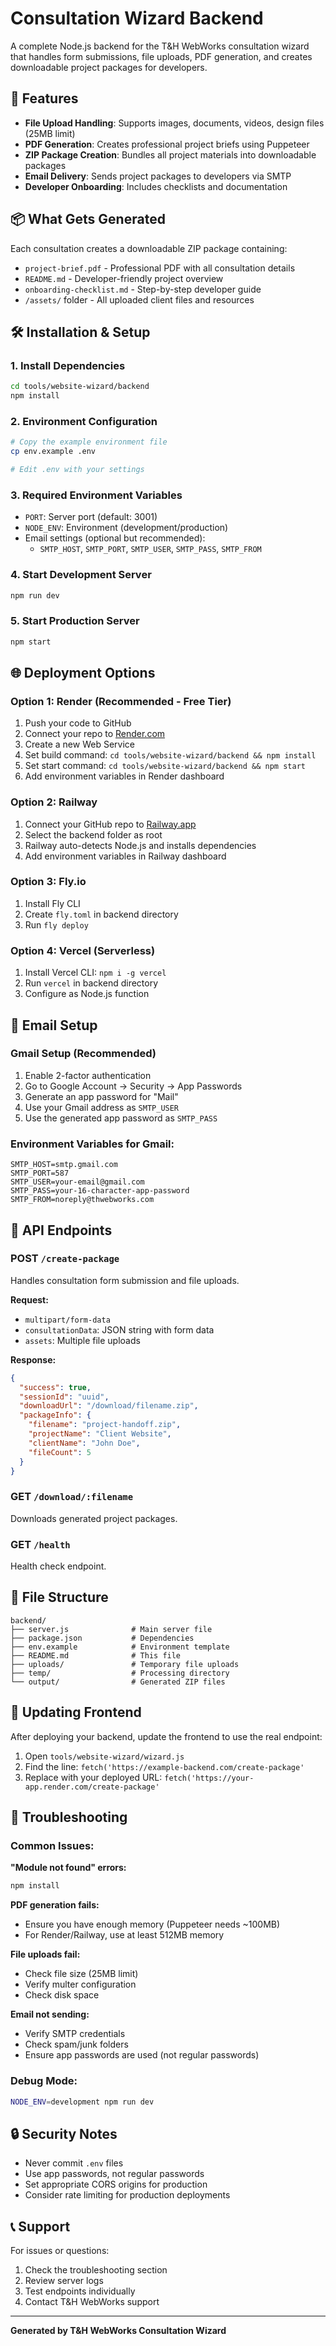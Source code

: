 # Consultation Wizard Backend

A complete Node.js backend for the T&H WebWorks consultation wizard that handles form submissions, file uploads, PDF generation, and creates downloadable project packages for developers.

## 🚀 Features

- **File Upload Handling**: Supports images, documents, videos, design files (25MB limit)
- **PDF Generation**: Creates professional project briefs using Puppeteer
- **ZIP Package Creation**: Bundles all project materials into downloadable packages
- **Email Delivery**: Sends project packages to developers via SMTP
- **Developer Onboarding**: Includes checklists and documentation

## 📦 What Gets Generated

Each consultation creates a downloadable ZIP package containing:

- `project-brief.pdf` - Professional PDF with all consultation details
- `README.md` - Developer-friendly project overview
- `onboarding-checklist.md` - Step-by-step developer guide
- `/assets/` folder - All uploaded client files and resources

## 🛠 Installation & Setup

### 1. Install Dependencies
```bash
cd tools/website-wizard/backend
npm install
```

### 2. Environment Configuration
```bash
# Copy the example environment file
cp env.example .env

# Edit .env with your settings
```

### 3. Required Environment Variables
- `PORT`: Server port (default: 3001)
- `NODE_ENV`: Environment (development/production)
- Email settings (optional but recommended):
  - `SMTP_HOST`, `SMTP_PORT`, `SMTP_USER`, `SMTP_PASS`, `SMTP_FROM`

### 4. Start Development Server
```bash
npm run dev
```

### 5. Start Production Server
```bash
npm start
```

## 🌐 Deployment Options

### Option 1: Render (Recommended - Free Tier)
1. Push your code to GitHub
2. Connect your repo to [Render.com](https://render.com)
3. Create a new Web Service
4. Set build command: `cd tools/website-wizard/backend && npm install`
5. Set start command: `cd tools/website-wizard/backend && npm start`
6. Add environment variables in Render dashboard

### Option 2: Railway
1. Connect your GitHub repo to [Railway.app](https://railway.app)
2. Select the backend folder as root
3. Railway auto-detects Node.js and installs dependencies
4. Add environment variables in Railway dashboard

### Option 3: Fly.io
1. Install Fly CLI
2. Create `fly.toml` in backend directory
3. Run `fly deploy`

### Option 4: Vercel (Serverless)
1. Install Vercel CLI: `npm i -g vercel`
2. Run `vercel` in backend directory
3. Configure as Node.js function

## 📧 Email Setup

### Gmail Setup (Recommended)
1. Enable 2-factor authentication
2. Go to Google Account → Security → App Passwords
3. Generate an app password for "Mail"
4. Use your Gmail address as `SMTP_USER`
5. Use the generated app password as `SMTP_PASS`

### Environment Variables for Gmail:
```
SMTP_HOST=smtp.gmail.com
SMTP_PORT=587
SMTP_USER=your-email@gmail.com
SMTP_PASS=your-16-character-app-password
SMTP_FROM=noreply@thwebworks.com
```

## 🔧 API Endpoints

### POST `/create-package`
Handles consultation form submission and file uploads.

**Request:**
- `multipart/form-data`
- `consultationData`: JSON string with form data
- `assets`: Multiple file uploads

**Response:**
```json
{
  "success": true,
  "sessionId": "uuid",
  "downloadUrl": "/download/filename.zip",
  "packageInfo": {
    "filename": "project-handoff.zip",
    "projectName": "Client Website",
    "clientName": "John Doe",
    "fileCount": 5
  }
}
```

### GET `/download/:filename`
Downloads generated project packages.

### GET `/health`
Health check endpoint.

## 📁 File Structure

```
backend/
├── server.js              # Main server file
├── package.json           # Dependencies
├── env.example            # Environment template
├── README.md              # This file
├── uploads/               # Temporary file uploads
├── temp/                  # Processing directory
└── output/                # Generated ZIP files
```

## 🚀 Updating Frontend

After deploying your backend, update the frontend to use the real endpoint:

1. Open `tools/website-wizard/wizard.js`
2. Find the line: `fetch('https://example-backend.com/create-package'`
3. Replace with your deployed URL: `fetch('https://your-app.render.com/create-package'`

## 🐛 Troubleshooting

### Common Issues:

**"Module not found" errors:**
```bash
npm install
```

**PDF generation fails:**
- Ensure you have enough memory (Puppeteer needs ~100MB)
- For Render/Railway, use at least 512MB memory

**File uploads fail:**
- Check file size (25MB limit)
- Verify multer configuration
- Check disk space

**Email not sending:**
- Verify SMTP credentials
- Check spam/junk folders
- Ensure app passwords are used (not regular passwords)

### Debug Mode:
```bash
NODE_ENV=development npm run dev
```

## 🔒 Security Notes

- Never commit `.env` files
- Use app passwords, not regular passwords
- Set appropriate CORS origins for production
- Consider rate limiting for production deployments

## 📞 Support

For issues or questions:
1. Check the troubleshooting section
2. Review server logs
3. Test endpoints individually
4. Contact T&H WebWorks support

---

**Generated by T&H WebWorks Consultation Wizard**